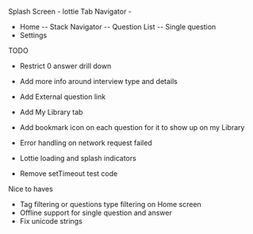 Splash Screen - lottie
Tab Navigator -
  - Home
    -- Stack Navigator
      -- Question List
      -- Single question
  - Settings

TODO
- Restrict 0 answer drill down
- Add more info around interview type and details
- Add External question link


- Add My Library tab
- Add bookmark icon on each question for it to show up on my Library
- Error handling on network request failed
- Lottie loading and splash indicators
- Remove setTimeout test code

Nice to haves
- Tag filtering or questions type filtering on Home screen
- Offline support for single question and answer
- Fix unicode strings
